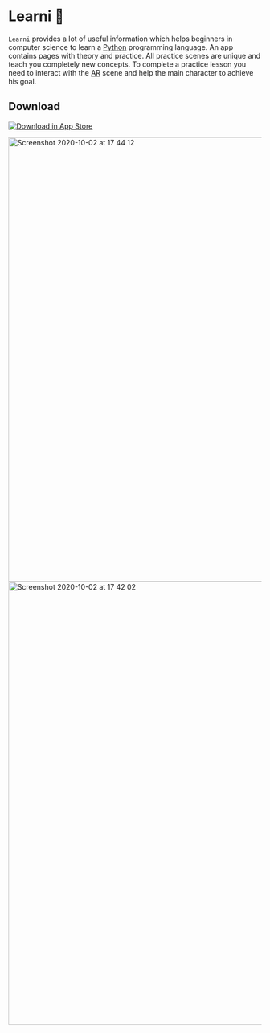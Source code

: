 # Learni 🧡

`Learni` provides a lot of useful information which helps beginners in computer science to learn a [Python](https://www.python.org) programming language. An app contains pages with theory and practice. All practice scenes are unique and teach you completely new concepts. To complete a practice lesson you need to interact with the [AR](https://en.wikipedia.org/wiki/Augmented_reality) scene and help the main character to achieve his goal.

## Download
[![Download in App Store][3]][2] 

[2]: https://apps.apple.com/us/app/id1533848983
[3]: http://i.imgur.com/oRdf2WM.png

<img width="885" alt="Screenshot 2020-10-02 at 17 44 12" src="https://user-images.githubusercontent.com/19249980/94936447-ec5d9300-04d6-11eb-8cf6-a37434cfdd20.png">
<img width="883" alt="Screenshot 2020-10-02 at 17 42 02" src="https://user-images.githubusercontent.com/19249980/94936186-9ab50880-04d6-11eb-8670-92f4210c1945.png">
